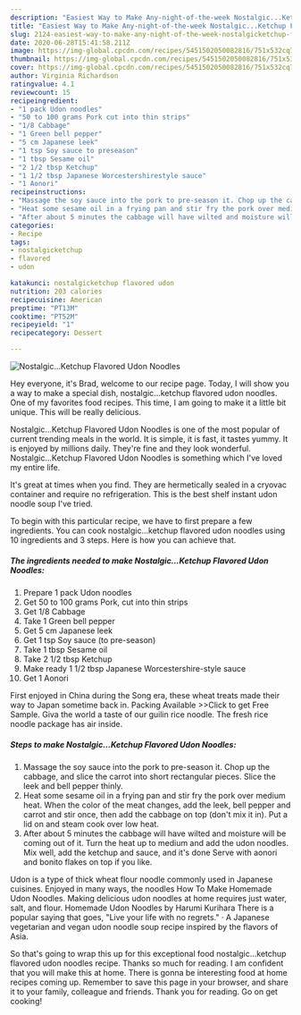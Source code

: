 ```yaml
---
description: "Easiest Way to Make Any-night-of-the-week Nostalgic...Ketchup Flavored Udon Noodles"
title: "Easiest Way to Make Any-night-of-the-week Nostalgic...Ketchup Flavored Udon Noodles"
slug: 2124-easiest-way-to-make-any-night-of-the-week-nostalgicketchup-flavored-udon-noodles
date: 2020-06-28T15:41:58.211Z
image: https://img-global.cpcdn.com/recipes/5451502050082816/751x532cq70/nostalgicketchup-flavored-udon-noodles-recipe-main-photo.jpg
thumbnail: https://img-global.cpcdn.com/recipes/5451502050082816/751x532cq70/nostalgicketchup-flavored-udon-noodles-recipe-main-photo.jpg
cover: https://img-global.cpcdn.com/recipes/5451502050082816/751x532cq70/nostalgicketchup-flavored-udon-noodles-recipe-main-photo.jpg
author: Virginia Richardson
ratingvalue: 4.1
reviewcount: 15
recipeingredient:
- "1 pack Udon noodles"
- "50 to 100 grams Pork cut into thin strips"
- "1/8 Cabbage"
- "1 Green bell pepper"
- "5 cm Japanese leek"
- "1 tsp Soy sauce to preseason"
- "1 tbsp Sesame oil"
- "2 1/2 tbsp Ketchup"
- "1 1/2 tbsp Japanese Worcestershirestyle sauce"
- "1 Aonori"
recipeinstructions:
- "Massage the soy sauce into the pork to pre-season it. Chop up the cabbage, and slice the carrot into short rectangular pieces. Slice the leek and bell pepper thinly."
- "Heat some sesame oil in a frying pan and stir fry the pork over medium heat. When the color of the meat changes, add the leek, bell pepper and carrot and stir once, then add the cabbage on top (don&#39;t mix it in). Put a lid on and steam cook over low heat."
- "After about 5 minutes the cabbage will have wilted and moisture will be coming out of it. Turn the heat up to medium and add the udon noodles. Mix well, add the ketchup and sauce, and it&#39;s done Serve with aonori and bonito flakes on top if you like."
categories:
- Recipe
tags:
- nostalgicketchup
- flavored
- udon

katakunci: nostalgicketchup flavored udon 
nutrition: 203 calories
recipecuisine: American
preptime: "PT13M"
cooktime: "PT52M"
recipeyield: "1"
recipecategory: Dessert

---
```



![Nostalgic...Ketchup Flavored Udon Noodles](https://img-global.cpcdn.com/recipes/5451502050082816/751x532cq70/nostalgicketchup-flavored-udon-noodles-recipe-main-photo.jpg)

Hey everyone, it's Brad, welcome to our recipe page. Today, I will show you a way to make a special dish, nostalgic...ketchup flavored udon noodles. One of my favorites food recipes. This time, I am going to make it a little bit unique. This will be really delicious.

Nostalgic...Ketchup Flavored Udon Noodles is one of the most popular of current trending meals in the world. It is simple, it is fast, it tastes yummy. It is enjoyed by millions daily. They're fine and they look wonderful. Nostalgic...Ketchup Flavored Udon Noodles is something which I've loved my entire life.

It&#39;s great at times when you find. They are hermetically sealed in a cryovac container and require no refrigeration. This is the best shelf instant udon noodle soup I&#39;ve tried.


To begin with this particular recipe, we have to first prepare a few ingredients. You can cook nostalgic...ketchup flavored udon noodles using 10 ingredients and 3 steps. Here is how you can achieve that.

<!--inarticleads1-->

##### The ingredients needed to make Nostalgic...Ketchup Flavored Udon Noodles:

1. Prepare 1 pack Udon noodles
1. Get 50 to 100 grams Pork, cut into thin strips
1. Get 1/8 Cabbage
1. Take 1 Green bell pepper
1. Get 5 cm Japanese leek
1. Get 1 tsp Soy sauce (to pre-season)
1. Take 1 tbsp Sesame oil
1. Take 2 1/2 tbsp Ketchup
1. Make ready 1 1/2 tbsp Japanese Worcestershire-style sauce
1. Get 1 Aonori


First enjoyed in China during the Song era, these wheat treats made their way to Japan sometime back in. Packing Available &gt;&gt;Click to get Free Sample. Giva the world a taste of our guilin rice noodle. The fresh rice noodle package has air inside. 

<!--inarticleads2-->

##### Steps to make Nostalgic...Ketchup Flavored Udon Noodles:

1. Massage the soy sauce into the pork to pre-season it. Chop up the cabbage, and slice the carrot into short rectangular pieces. Slice the leek and bell pepper thinly.
1. Heat some sesame oil in a frying pan and stir fry the pork over medium heat. When the color of the meat changes, add the leek, bell pepper and carrot and stir once, then add the cabbage on top (don&#39;t mix it in). Put a lid on and steam cook over low heat.
1. After about 5 minutes the cabbage will have wilted and moisture will be coming out of it. Turn the heat up to medium and add the udon noodles. Mix well, add the ketchup and sauce, and it&#39;s done Serve with aonori and bonito flakes on top if you like.


Udon is a type of thick wheat flour noodle commonly used in Japanese cuisines. Enjoyed in many ways, the noodles How To Make Homemade Udon Noodles. Making delicious udon noodles at home requires just water, salt, and flour. Homemade Udon Noodles by Harumi Kurihara There is a popular saying that goes, &#34;Live your life with no regrets.&#34; · A Japanese vegetarian and vegan udon noodle soup recipe inspired by the flavors of Asia. 

So that's going to wrap this up for this exceptional food nostalgic...ketchup flavored udon noodles recipe. Thanks so much for reading. I am confident that you will make this at home. There is gonna be interesting food at home recipes coming up. Remember to save this page in your browser, and share it to your family, colleague and friends. Thank you for reading. Go on get cooking!
